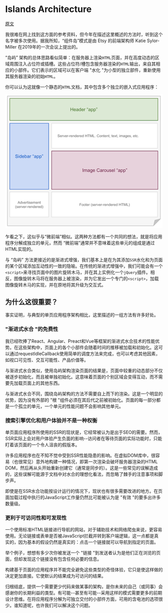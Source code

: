# Islands Architecture

[原文](https://jasonformat.com/islands-architecture/)

我很难在网上找到这方面的参考资料，但今年在描述这里概述的方法时，听到这个名字被多次使用。据我所知，“组件岛”模式是由 Etsy 的前端架构师 Katie Sylor-Miller 在2019年的一次会议上提出的。

“岛屿” 架构的总体思路看似简单：在服务器上渲染`HTML`页面，并在高度动态的区域周围注入占位符或插槽。这些占位符/槽包含服务器渲染的`HTML`输出，来自其相应的小部件。它们表示的区域可以在客户端 "水化 "为小型的独立部件，重新使用其服务器渲染的初始`HTML`。

你可以认为这就像一个静态的`HTML`文档，其中包含多个独立的嵌入式应用程序：



![](./img/islands-architecture-1.png)

乍看之下，这似乎与“微前端”相似。这两种方法都有一个共同的想法，就是将应用程序分解成独立的单元，然而 
“微前端”通常并不意味着这些单元的组成是通过HTML实现的。

与 “岛屿” 方法更接近的是渐进式增强，我们基本上是在为其添加`SSR`水化和为页面的某个区域添加互动性的一致的隐喻。在传统的渐进式增强中，我们可能会有一个`<script>`来寻找页面中的图片旋转木马，并在其上实例化一个`jQuery`插件。相反，图像旋转木马将在服务器上被渲染，并为它发出一个专门的`<script>`，加载图像旋转木马的实现，并在原地将其升级为交互式。

## 为什么这很重要？

事实证明，与典型的单页应用程序架构相比，这里描述的一组方法有许多好处。

### "渐进式水合 "的免费性

我已经吹捧了React、Angular、Preact和Vue等框架的渐进式水合技术的性能优势。在这些架构中，页面上的各个小部件会随着时间的推移被加载和初始化。这可以通过requestIdleCallback使用简单的调度方法来完成，也可以考虑其他因素，如视口可见性、交互可能性、产品价值等。

与渐进式水合类似，使用岛屿架构渲染页面的结果是，页面中较重的动态部分不仅被逐步初始化，而且被单独初始化。这意味着页面的个别区域会变得互动，而不需要先加载页面上的其他东西。

与渐进式水合不同，围绕岛屿架构的方法不需要自上而下的渲染。这是一个明显的优势，因为没有外部的 "根 "组件必须在其后代之前被初始化。页面的每一部分都是一个孤立的单元，一个单元的性能问题不会影响其他单元。

### 搜索引擎优化和用户体验并不是一种权衡

单页面应用程序所使用的SSR的现状是，它经常被认为是出于SEO的需要。然而，SSR实际上会对用户体验产生负面的影响--访问者在等待页面的实际功能时，只能盯着该页面的一个令人沮丧的假版本。

许多应用程序也在不知不觉中受到SSR性能隐患的影响。在虚拟DOM库中，很容易（也很常见）意外地构建一种情况，即第一次渲染会破坏服务器渲染的HTML DOM，然后再从头开始重新创建它（通常是同步的）。这是一些常见的误解造成的，这些误解可能源于文档中对水合的理想化看法，而忽略了棘手的注意事项和脚步声。

即使是在SSR水合功能按设计运行的情况下，现状也有很多需要改进的地方。在页面加载过程中执行的JavaScript工作量仍然比可能被认为是 "有效 "的要多出许多数量级。

### 更利于可访问性和可发现性

一个使用标准HTML链接进行导航的网站，对于辅助技术和网络爬虫来说，更容易使用。无论链接或表单是否被JavaScript拦截并转到客户端逻辑，这一点都是真实的，因为基本的假设仍然是真实的：点击一个链接就可以导航到指定的页面。

举个例子，想想有多少次你被发送一个 "链接 "到发送者认为是他们正在浏览的页面，但却发现这个链接没有包含任何必要的信息。

构建基于页面的应用程序并不能完全避免这些类型的奇怪体验，它只是使这样做的决定更加直接。它使默认的结果成为可访问的结果。

归根结底，提供一个需要更少代码来做某事的架构，是你未来的自己（或同事）会感谢你的长期利益的类型。有可能--甚至有可能--采用这样的模式需要更多的前期设计思维。在将应用程序分解为可独立交付的小部件方面，可用的含电池的选项很少。谁知道呢，也许我们可以解决这个问题。